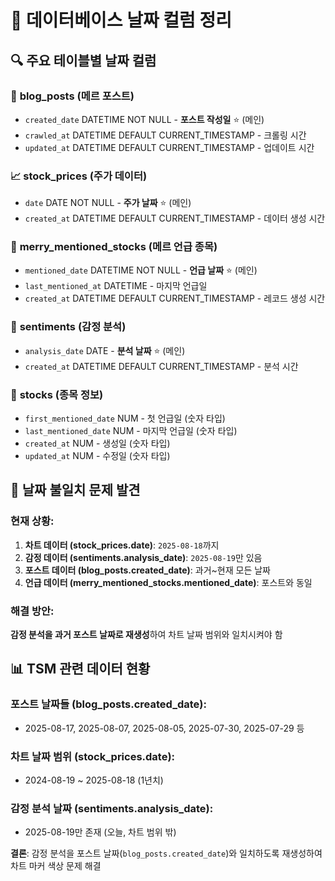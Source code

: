 # 📅 데이터베이스 날짜 컬럼 정리

## 🔍 **주요 테이블별 날짜 컬럼**

### 📝 **blog_posts (메르 포스트)**
- `created_date` DATETIME NOT NULL - **포스트 작성일** ⭐ (메인)
- `crawled_at` DATETIME DEFAULT CURRENT_TIMESTAMP - 크롤링 시간
- `updated_at` DATETIME DEFAULT CURRENT_TIMESTAMP - 업데이트 시간

### 📈 **stock_prices (주가 데이터)**
- `date` DATE NOT NULL - **주가 날짜** ⭐ (메인)
- `created_at` DATETIME DEFAULT CURRENT_TIMESTAMP - 데이터 생성 시간

### 🎯 **merry_mentioned_stocks (메르 언급 종목)**
- `mentioned_date` DATETIME NOT NULL - **언급 날짜** ⭐ (메인)
- `last_mentioned_at` DATETIME - 마지막 언급일
- `created_at` DATETIME DEFAULT CURRENT_TIMESTAMP - 레코드 생성 시간

### 💭 **sentiments (감정 분석)**
- `analysis_date` DATE - **분석 날짜** ⭐ (메인)
- `created_at` DATETIME DEFAULT CURRENT_TIMESTAMP - 분석 시간

### 🏢 **stocks (종목 정보)**
- `first_mentioned_date` NUM - 첫 언급일 (숫자 타입)
- `last_mentioned_date` NUM - 마지막 언급일 (숫자 타입)
- `created_at` NUM - 생성일 (숫자 타입)
- `updated_at` NUM - 수정일 (숫자 타입)

## 🚨 **날짜 불일치 문제 발견**

### 현재 상황:
1. **차트 데이터 (stock_prices.date)**: `2025-08-18`까지 
2. **감정 데이터 (sentiments.analysis_date)**: `2025-08-19`만 있음
3. **포스트 데이터 (blog_posts.created_date)**: 과거~현재 모든 날짜
4. **언급 데이터 (merry_mentioned_stocks.mentioned_date)**: 포스트와 동일

### 해결 방안:
**감정 분석을 과거 포스트 날짜로 재생성**하여 차트 날짜 범위와 일치시켜야 함

## 📊 **TSM 관련 데이터 현황**

### 포스트 날짜들 (blog_posts.created_date):
- 2025-08-17, 2025-08-07, 2025-08-05, 2025-07-30, 2025-07-29 등

### 차트 날짜 범위 (stock_prices.date):
- 2024-08-19 ~ 2025-08-18 (1년치)

### 감정 분석 날짜 (sentiments.analysis_date):
- 2025-08-19만 존재 (오늘, 차트 범위 밖)

**결론**: 감정 분석을 포스트 날짜(`blog_posts.created_date`)와 일치하도록 재생성하여 차트 마커 색상 문제 해결